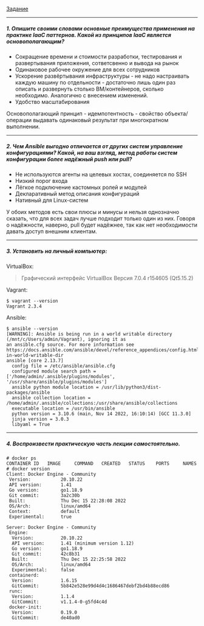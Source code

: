 [Задание](https://github.com/netology-code/virt-homeworks/blob/virt-11/05-virt-02-iaac/README.md)

---
##### 1. Опишите своими словами основные преимущества применения на практике IaaC паттернов. Какой из принципов IaaC является основополагающим?
- Сокращение времени и стоимости разработки, тестирования и развертывания приложения, сответсвенно и вывода на рынок
- Одинаковое рабочее окружение для всех сотрудников
- Ускорение развёртывания инфраструктуры - не надо настраивать каждую машину по отдельности - достаточно лишь один раз описать и развернуть столько ВМ/контейнеров, сколько необходимо. Аналогично с внесением изменений.
- Удобство масштабирования 

Основополагающий принцип - идемпотентность - свойство объекта/операции выдавать одинаковый результат при многократном выполнении.

---
##### 2. Чем Ansible выгодно отличается от других систем управление конфигурациями? Какой, на ваш взгляд, метод работы систем конфигурации более надёжный push или pull?
- Не используются агенты на целевых хостах, соединяется по SSH
- Низкий порог входа
- Лёгкое подключение кастомных ролей и модулей
- Декларативный метод описания конфигураций
- Нативный для Linux-систем

У обоих методов есть свои плюсы и минусы и нельзя однозначно сказать, что для всех задач лучше подходит только один из них. Говоря о надёжности, наверно, pull будет надёжнее, так как нет необходимости давать доступ внешним клиентам.

---
##### 3. Установить на личный компьютер:

VirtualBox:
> Графический интерфейс VirtualBox
> Версия 7.0.4 r154605 (Qt5.15.2)

Vagrant:
```shell
$ vagrant --version
Vagrant 2.3.4
```

Ansible:
```shell
$ ansible --version
[WARNING]: Ansible is being run in a world writable directory (/mnt/c/Users/admin/Vagrant), ignoring it as
an ansible.cfg source. For more information see
https://docs.ansible.com/ansible/devel/reference_appendices/config.html#cfg-in-world-writable-dir
ansible [core 2.13.7]
  config file = /etc/ansible/ansible.cfg
  configured module search path = ['/home/admin/.ansible/plugins/modules', '/usr/share/ansible/plugins/modules']
  ansible python module location = /usr/lib/python3/dist-packages/ansible
  ansible collection location = /home/admin/.ansible/collections:/usr/share/ansible/collections
  executable location = /usr/bin/ansible
  python version = 3.10.6 (main, Nov 14 2022, 16:10:14) [GCC 11.3.0]
  jinja version = 3.0.3
  libyaml = True
```

---
##### 4. Воспроизвести практическую часть лекции самостоятельно.

```shell
# docker ps
CONTAINER ID   IMAGE     COMMAND   CREATED   STATUS    PORTS     NAMES
# docker version
Client: Docker Engine - Community
 Version:           20.10.22
 API version:       1.41
 Go version:        go1.18.9
 Git commit:        3a2c30b
 Built:             Thu Dec 15 22:28:08 2022
 OS/Arch:           linux/amd64
 Context:           default
 Experimental:      true

Server: Docker Engine - Community
 Engine:
  Version:          20.10.22
  API version:      1.41 (minimum version 1.12)
  Go version:       go1.18.9
  Git commit:       42c8b31
  Built:            Thu Dec 15 22:25:58 2022
  OS/Arch:          linux/amd64
  Experimental:     false
 containerd:
  Version:          1.6.15
  GitCommit:        5b842e528e99d4d4c1686467debf2bd4b88ecd86
 runc:
  Version:          1.1.4
  GitCommit:        v1.1.4-0-g5fd4c4d
 docker-init:
  Version:          0.19.0
  GitCommit:        de40ad0
```